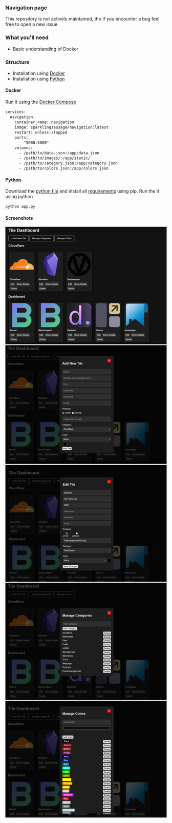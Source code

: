 ### Navigation page
This repository is not actively maintained, tho if you encounter a bug feel free to open a new issue

### What you'll need
- Basic understanding of Docker

### Structure
- Installation using [Docker](#Docker)
- Installation using [Python](#Python)


#### Docker
Run it using the [Docker Compose](docker-compose.yml)
```
services:
  navigation:
    container_name: navigation
    image: sparklingsausage/navigation:latest
    restart: unless-stopped
    ports:
      - "5000:5000"
    volumes:
      - /path/to/data.json:/app/data.json
      - /path/to/images/:/app/static/
      - /path/to/category.json:/app/category.json
      - /path/to/colors.json:/app/colors.json
```

#### Python
Download the [python file](app.py) and install all [requirements](requirements.txt) using pip.
Run the it using python

```
python app.py
```

#### Screenshots
![](/screenshots/ui.png?raw=true "Image of the UI")
![](/screenshots/addTile.png?raw=true "Image of the addTile")
![](/screenshots/editTile.png?raw=true "Image of the tile editing")
![](/screenshots/categories.png?raw=true "Image of the category management")
![](/screenshots/colors.png?raw=true "Image of the color management")

